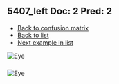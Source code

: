 ## 5407_left Doc: 2 Pred: 2
- [Back to confusion matrix](https://github.com/juliandewit/kaggle_retinopathy/blob/master/matrix.md)
- [Back to list](https://github.com/juliandewit/kaggle_retinopathy/blob/master/lists/22/list.md)
- [Next example in list](https://github.com/juliandewit/kaggle_retinopathy/blob/master/lists/22/54/5410_left.md)

![Eye](https://retinopaty.blob.core.windows.net/size1024/5407_left_2.jpeg)

### 

![Eye]()
